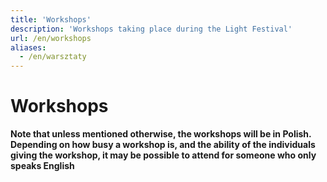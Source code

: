 ```yaml
---
title: 'Workshops'
description: 'Workshops taking place during the Light Festival'
url: /en/workshops
aliases:
  - /en/warsztaty
---
```

# Workshops

**Note that unless mentioned otherwise, the workshops will be in Polish. Depending on how busy a workshop is, and the ability of the individuals giving the workshop, it may be possible to attend for someone who only speaks English**
